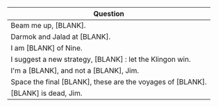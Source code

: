 Question |
--- |
Beam me up, [BLANK]. |
Darmok and Jalad at [BLANK]. |
I am [BLANK] of Nine. |
I suggest a new strategy, [BLANK] : let the Klingon win. |
I'm a [BLANK], and not a [BLANK], Jim. |
Space the final [BLANK], these are the voyages of [BLANK]. |
[BLANK] is dead, Jim. |

